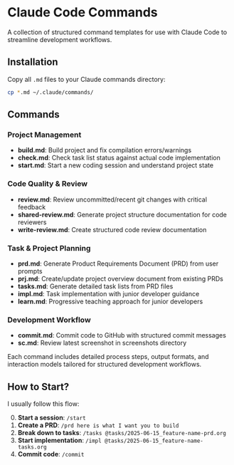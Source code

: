 # Claude Code Commands

A collection of structured command templates for use with Claude Code to
streamline development workflows.

## Installation

Copy all `.md` files to your Claude commands directory:

```bash
cp *.md ~/.claude/commands/
```

## Commands

### Project Management

- **build.md**: Build project and fix compilation errors/warnings
- **check.md**: Check task list status against actual code implementation
- **start.md**: Start a new coding session and understand project state

### Code Quality & Review

- **review.md**: Review uncommitted/recent git changes with critical feedback
- **shared-review.md**: Generate project structure documentation for code reviewers
- **write-review.md**: Create structured code review documentation

### Task & Project Planning

- **prd.md**: Generate Product Requirements Document (PRD) from user prompts
- **prj.md**: Create/update project overview document from existing PRDs
- **tasks.md**: Generate detailed task lists from PRD files
- **impl.md**: Task implementation with junior developer guidance
- **learn.md**: Progressive teaching approach for junior developers

### Development Workflow

- **commit.md**: Commit code to GitHub with structured commit messages
- **sc.md**: Review latest screenshot in screenshots directory

Each command includes detailed process steps, output formats, and interaction
models tailored for structured development workflows.

## How to Start?

I usually follow this flow:

0. **Start a session**: `/start`
1. **Create a PRD**: `/prd here is what I want you to build`
2. **Break down to tasks**: `/tasks @tasks/2025-06-15_feature-name-prd.org`
3. **Start implementation**: `/impl @tasks/2025-06-15_feature-name-tasks.org`
4. **Commit code**: `/commit`
